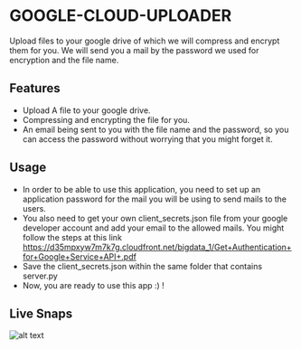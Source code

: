 # GOOGLE-CLOUD-UPLOADER
Upload files to your google drive of which we will compress and encrypt them for you. We will send you a mail by the password we used for encryption and the file name.



## Features
- Upload A file to your google drive.
- Compressing and encrypting the file for you.
- An email being sent to you with the file name and the password, so you can access the password without worrying that you might forget it.

## Usage
- In order to be able to use this application, you need to set up an application password for the mail you will be using to send mails to the users. 
- You also need to get your own client_secrets.json file from your google developer account and add your email to the allowed mails. You might follow the steps at this link https://d35mpxyw7m7k7g.cloudfront.net/bigdata_1/Get+Authentication+for+Google+Service+API+.pdf
- Save the client_secrets.json within the same folder that contains server.py 
- Now, you are ready to use this app :) !


## Live Snaps
![alt text](https://github.com/mokhallid80/GOOGLE-CLOUD-UPLOADER/main/failedUpload.png?raw=true)
